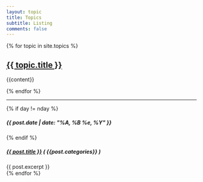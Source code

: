 ```yaml
---
layout: topic
title: Topics
subtitle: Listing
comments: false
---
```

<div class="topics">
    {% for topic in site.topics %}
       <h2><a href="{{ topic.url | prepend: site.baseurl }}"><span class="topic-title">{{ topic.title }}</span></a></h2>
       <p>{{content}}</p>
    {% endfor %}
</div>
<hr>
{% if day != nday %}
<h5 class="post-date">{{ post.date | date: "%A, %B %e, %Y" }}</h5>
{% endif %}
<h5 class="post-title"><a href="{{ post.url | prepend: site.baseurl }}"><span class="post-title">{{ post.title }}</span></a><span class="post-type {{post.categories}}"> ( {{post.categories}} )</span></h5>
<div class="post-content">{{ post.excerpt }}</div>
{% endfor %}
